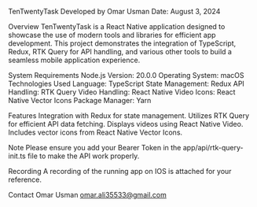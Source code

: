 TenTwentyTask
Developed by Omar Usman
Date: August 3, 2024

Overview
TenTwentyTask is a React Native application designed to showcase the use of modern tools and libraries for efficient app development. This project demonstrates the integration of TypeScript, Redux, RTK Query for API handling, and various other tools to build a seamless mobile application experience.

System Requirements
Node.js Version: 20.0.0
Operating System: macOS
Technologies Used
Language: TypeScript
State Management: Redux
API Handling: RTK Query
Video Handling: React Native Video
Icons: React Native Vector Icons
Package Manager: Yarn

Features
Integration with Redux for state management.
Utilizes RTK Query for efficient API data fetching.
Displays videos using React Native Video.
Includes vector icons from React Native Vector Icons.

Note
Please ensure you add your Bearer Token in the app/api/rtk-query-init.ts file to make the API work properly.

Recording
A recording of the running app on IOS is attached for your reference.

Contact
Omar Usman
omar.ali35533@gmail.com

